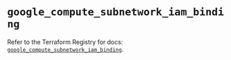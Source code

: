# `google_compute_subnetwork_iam_binding`

Refer to the Terraform Registry for docs: [`google_compute_subnetwork_iam_binding`](https://registry.terraform.io/providers/hashicorp/google/6.5.0/docs/resources/compute_subnetwork_iam_binding).
